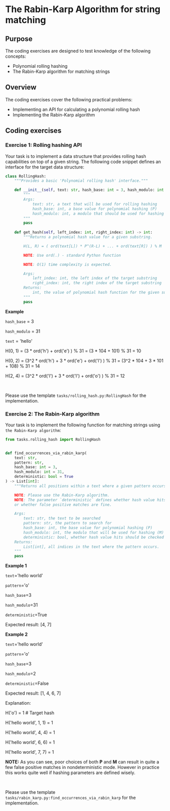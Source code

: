 # The Rabin-Karp Algorithm for string matching

## Purpose

The coding exercises are designed to test knowledge of the following concepts:

* Polynomial rolling hashing
* The Rabin-Karp algorithm for matching strings

## Overview

The coding exercises cover the following practical problems:
* Implementing an API for calculating a polynomial rolling hash
* Implementing the Rabin-Karp algorithm

## Coding exercises

### Exercise 1: Rolling hashing API

Your task is to implement a data structure that provides rolling hash capabilities on top of a given string. 
The following code snippet defines an interface for the target data structure:


```python
class RollingHash:
    """Provides a basic 'Polynomial rolling hash' interface."""

    def __init__(self, text: str, hash_base: int = 3, hash_modulo: int = 31):
        """
        Args:
            text: str, a text that will be used for rolling hashing
            hash_base: int, a base value for polynomial hashing (P)
            hash_modulo: int, a modulo that should be used for hashing (M)
        """
        pass
    
    def get_hash(self, left_index: int, right_index: int) -> int:
        """Returns a polynomial hash value for a given substring.

        H(L, R) = ( ord(text[L]) * P^(R-L) + ... + ord(text[R]) ) % M

        NOTE: Use ord(.) - standard Python function

        NOTE: O(1) time complexity is expected.

        Args:
            left_index: int, the left index of the target substring
            right_index: int, the right index of the target substring
        Returns:
            int, the value of polynomial hash function for the given substring
        """
        pass
```

**Example**

`hash_base` = 3

`hash_modulo` = 31

`text` = 'hello'

H(0, 1) = (3 * ord('h') + ord('e') ) % 31 = (3 * 104 + 101) % 31 = 10

H(0, 2) = (3^2 * ord('h') + 3 * ord('e') + ord('l') ) % 31 = (3^2 * 104 + 3 * 101 + 108) % 31 = 14

H(2, 4) = (3^2 * ord('l') + 3 * ord('l') + ord('o') ) % 31 = 12

<br>

Please use the template `tasks/rolling_hash.py:RollingHash` for the implementation.


### Exercise 2: The Rabin-Karp algorithm

Your task is to implement the following function for matching strings using `the Rabin-Karp algorithm`:

```python
from tasks.rolling_hash import RollingHash


def find_occurrences_via_rabin_karp(
    text: str, 
    pattern: str, 
    hash_base: int = 3, 
    hash_modulo: int = 31,
    deterministic: bool = True
) -> List[int]:
    """Returns all positions within a text where a given pattern occurs.

    NOTE: Please use the Rabin-Karp algorithm.
    NOTE: The parameter `deterministic` defines whether hash value hits should be checked explicitly
    or whether false positive matches are fine.

    Args:
        text: str, the text to be searched
        pattern: str, the pattern to search for
        hash_base: int, the base value for polynomial hashing (P)
        hash_modulo: int, the modulo that will be used for hashing (M)
        deterministic: bool, whether hash value hits should be checked explicitly
    Returns:
        List[int], all indices in the text where the pattern occurs.
    """
    pass
```

**Example 1**

`text`='hello world'

`pattern`='o'

`hash_base`=3

`hash_modulo`=31

`deterministic`=True

Expected result: [4, 7]

**Example 2**

`text`='hello world'

`pattern`='o'

`hash_base`=3

`hash_modulo`=2

`deterministic`=False

Expected result: [1, 4, 6, 7]

Explanation:

H('o') = 1 # Target hash

H('hello world', 1, 1) = 1

H('hello world', 4, 4) = 1

H('hello world', 6, 6) = 1

H('hello world', 7, 7) = 1

**NOTE:** As you can see, poor choices of both **P** and **M** can result in quite a few false positive matches in nondeterministic mode. However in practice this works quite well if hashing parameters are defined wisely.

<br>

Please use the template `tasks/rabin_karp.py:find_occurrences_via_rabin_karp` for the implementation.
